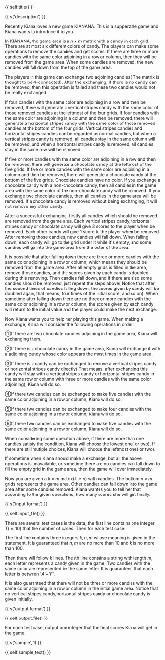 {{ self.title() }}

{{ s('description') }}

Recently Kiana loves a new game KIANANA. This is a supperzzle game and Kiana wants to introduce it to you.

In KIANANA, the game area is a $n\times m$ matrix with a candy in each grid. There are at most six different colors of candy. The players can make some operations to remove the candies and get scores. If there are three or more candies with the same color adjoining in a row or column, then they will be removed from the game area. When some candies are removed, the new candies will fall down from the top of the game area.

The players in this game can exchange two adjoining candies( The matrix is thought to be 4-connected). After the exchanging, if there is no candy can be removed, then this operation is failed and these two candies would not be really exchanged.

If four candies with the same color are adjoining in a row and then be removed, there will generate a vertical stripes candy with the same color of those removed candies at the leftmost of the four grids. If four candies with the same color are adjoining in a column and then be removed, there will generate a horizontal stripes candy with the same color of those removed candies at the bottom of the four grids. Vertical stripes candies and horizontal stripes candies can be regarded as normal candies, but when a vertical stripes candy is removed, all candies stay in the same column will be removed, and when a horizontal stripes candy is removed, all candies stay in the same row will be removed.

If five or more candies with the same color are adjoining in a row and then be removed, there will generate a chocolate candy at the leftmost of the five grids. If five or more candies with the same color are adjoining in a column and then be removed, there will generate a chocolate candy at the bottom of the five grids. Chocolate candies have no color. If you exchange a chocolate candy with a non-chocolate candy, then all candies in the game area with the same color of the non-chocolate candy will be removed. If you exchange two chocolate candies, then all candies in the game area will be removed. If a chocolate candy is removed without being exchanging, it will not remove any other candy.

After a successful exchanging, firstly all candies which should be removed are removed from the game area. Each vertical stripes candy,horizontal stripes candy or chocolate candy will give $3$ scores to the player when be removed. Each other candy will give $1$ score to the player when be removed. After removing those candies, new candies will fall down. When falling down, each candy will go to the grid under it while it's empty, and some candies will go into the game area from the outer of the area.

It is possible that after falling down there are three or more candies with the same color adjoining in a row or column, which means they should be removed from the game area. After all empty grids is filled in the area, remove those candies, and the scores given by each candy is doubled during this removing. Then candies fall down, and if there are also some candies should be removed, just repeat the steps above( Notice that after the second times of candies falling down, the scores given by candy will be doubled again, that means, four times of the initial score, and so on). When sometime after falling down there are no three or more candies with the same color adjoining in a row or column, the scores given by each candy will return to the initial value and the player could make the next exchange.

Now Kiana wants you to help her playing this game. When making a exchange, Kiana will consider the following operations in order:

①If there are two chocolate candies adjoining in the game area, Kiana will exchanging them. 

②If there is a chocolate candy in the game area, Kiana will exchange it with a adjoining candy whose color appears the most times in the game area.

③If there is a candy can be exchanged to remove a vertical stripes candy or horizontal stripes candy directly( That means, after exchanging this candy will stay with a vertical stripes candy or horizontal stripes candy in the same row or column with three or more candies with the same color adjoining), Kiana will do so.

④If there two candies can be exchanged to make five candies with the same color adjoining in a row or column, Kiana will do so.

⑤If there two candies can be exchanged to make four candies with the same color adjoining in a row or column, Kiana will do so.

⑥If there two candies can be exchanged to make five candies with the same color adjoining in a row or column, Kiana will do so.

When considering some operation above, if there are more than one candies satisfy the condition, Kiana will choose the lowest one( or two). If there are still mutiple choices, Kiana will choose the leftmost one( or two).

If sometime when Kiana should make a exchange, but all the above operations is unavailable, or sometime there are no candies can fall down to fill the empty grid in the game area, then the game will over immediately.

Now you are given a $k\times m$ matrix($k\geq n$) with candies. The bottom $n\times m$ grids represents the game area. Other candies can fall down into the game area after some candies removed. Kiana wantes you to tell her that according to the given operations, how many scores she will get finally.

{{ s('input format') }}

{{ self.input_file() }}

There are several test cases in the data, the first line contains one integer $T(\leq10)$ that the number of cases. Then for each test case:

The first line contains three integers $k,n,m$ whose meaning is given in the statement. It is guaranteed that $n,m$ are no more than $10$ and $k$ is no more than $100$.

Then there will follow $k$ lines. The $i$th line contains a string with length $m$, each letter represents a candy given in the game. Two candies with the same color are represented by the same letter. It is guaranteed that each letter is between '$A$'~'$F$'.

It is also guaranteed that there will not be three or more candies with the same color adjoining in a row or column in the initial game area. Notice that no vertical stripes candy,horizontal stripes candy or chocolate candy is given initially.

{{ s('output format') }}

{{ self.output_file() }}

For each test case, output one integer that the final scores Kiana will get in the game.

{{ s('sample', 1) }}

{{ self.sample_text() }}